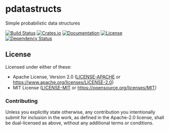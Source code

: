 # pdatastructs

Simple probabilistic data structures

[![Build Status](https://travis-ci.org/crepererum/pdatastructs.rs.svg?branch=master)](https://travis-ci.org/crepererum/pdatastructs.rs)
[![Crates.io](https://img.shields.io/crates/v/pdatastructs.svg)](https://crates.io/crates/pdatastructs)
[![Documentation](https://docs.rs/pdatastructs/badge.svg)](https://docs.rs/pdatastructs/)
[![License](https://img.shields.io/crates/l/pdatastructs.svg)](#license)
[![Dependency Status](https://deps.rs/repo/github/crepererum/pdatastructs.rs/status.svg)](https://deps.rs/repo/github/crepererum/pdatastructs.rs)


## License

Licensed under either of these:

 * Apache License, Version 2.0 ([LICENSE-APACHE](LICENSE-APACHE) or https://www.apache.org/licenses/LICENSE-2.0)
 * MIT License ([LICENSE-MIT](LICENSE-MIT) or https://opensource.org/licenses/MIT)

### Contributing

Unless you explicitly state otherwise, any contribution you intentionally submit for inclusion in the work, as defined
in the Apache-2.0 license, shall be dual-licensed as above, without any additional terms or conditions.
